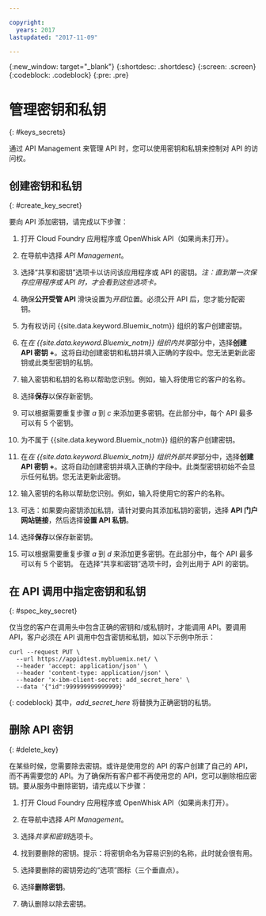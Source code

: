 ```yaml
---

copyright:
  years: 2017
lastupdated: "2017-11-09"

---
```



{:new_window: target="_blank"}
{:shortdesc: .shortdesc}
{:screen: .screen}
{:codeblock: .codeblock}
{:pre: .pre}

# 管理密钥和私钥
{: #keys_secrets}

通过 API Management 来管理 API 时，您可以使用密钥和私钥来控制对 API 的访问权。

## 创建密钥和私钥
{: #create_key_secret}

要向 API 添加密钥，请完成以下步骤：

1. 打开 Cloud Foundry 应用程序或 OpenWhisk API（如果尚未打开）。

2. 在导航中选择 *API Management*。

3. 选择“共享和密钥”选项卡以访问该应用程序或 API 的密钥。*注：直到第一次保存应用程序或 API 时，才会看到这些选项卡。*

4. 确保**公开受管 API** 滑块设置为*开启*位置。必须公开 API 后，您才能分配密钥。

5. 为有权访问 {{site.data.keyword.Bluemix_notm}} 组织的客户创建密钥。
  1. 在*在 {{site.data.keyword.Bluemix_notm}} 组织内共享*部分中，选择**创建 API 密钥 +**。这将自动创建密钥和私钥并填入正确的字段中。您无法更新此密钥或此类型密钥的私钥。 
  2. 输入密钥和私钥的名称以帮助您识别。例如，输入将使用它的客户的名称。
  3. 选择**保存**以保存新密钥。
  4. 可以根据需要重复步骤 *a* 到 *c* 来添加更多密钥。在此部分中，每个 API 最多可以有 5 个密钥。

6. 为不属于 {{site.data.keyword.Bluemix_notm}} 组织的客户创建密钥。
  1. 在*在 {{site.data.keyword.Bluemix_notm}} 组织外部共享*部分中，选择**创建 API 密钥 +**。这将自动创建密钥并填入正确的字段中。此类型密钥初始不会显示任何私钥。您无法更新此密钥。 
  2. 输入密钥的名称以帮助您识别。例如，输入将使用它的客户的名称。
  3. 可选：如果要向密钥添加私钥，请针对要向其添加私钥的密钥，选择 **API 门户网站链接**，然后选择**设置 API 私钥**。
  4. 选择**保存**以保存新密钥。
  5. 可以根据需要重复步骤 *a* 到 *d* 来添加更多密钥。在此部分中，每个 API 最多可以有 5 个密钥。
在选择“共享和密钥”选项卡时，会列出用于 API 的密钥。

## 在 API 调用中指定密钥和私钥
{: #spec_key_secret}

仅当您的客户在调用头中包含正确的密钥和/或私钥时，才能调用 API。要调用 API，客户必须在 API 调用中包含密钥和私钥，如以下示例中所示：
```
curl --request PUT \
  --url https://appidtest.mybluemix.net/ \
  --header 'accept: application/json' \
  --header 'content-type: application/json' \
  --header 'x-ibm-client-secret: add_secret_here' \
  --data '{"id":999999999999999}'
```
{: codeblock}
其中，*add_secret_here* 将替换为正确密钥的私钥。 

## 删除 API 密钥
{: #delete_key}

在某些时候，您需要除去密钥。或许是使用您的 API 的客户创建了自己的 API，而不再需要您的 API。为了确保所有客户都不再使用您的 API，您可以删除相应密钥。要从服务中删除密钥，请完成以下步骤：

1. 打开 Cloud Foundry 应用程序或 OpenWhisk API（如果尚未打开）。

2. 在导航中选择 *API Management*。

3. 选择*共享和密钥*选项卡。

4. 找到要删除的密钥。提示：将密钥命名为容易识别的名称，此时就会很有用。

5. 选择要删除的密钥旁边的“选项”图标（三个垂直点）。 

6. 选择**删除密钥**。

7. 确认删除以除去密钥。
